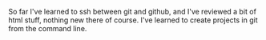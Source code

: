 So far I've learned to ssh between git and github,
and I've reviewed a bit of html stuff, nothing new there of course.
I've learned to create projects in git from the command line.
